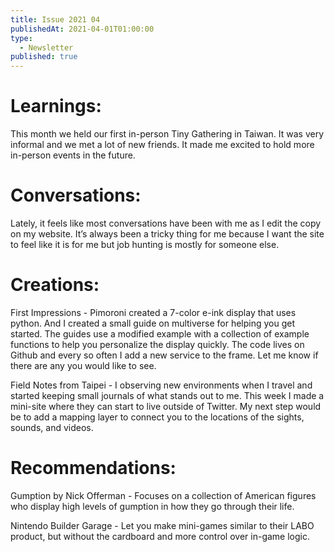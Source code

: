 ```yaml
---
title: Issue 2021 04
publishedAt: 2021-04-01T01:00:00
type:
  - Newsletter
published: true
---
```


# Learnings: 

This month we held our first in-person Tiny Gathering in Taiwan. It was very informal and we met a lot of new friends. It made me excited to hold more in-person events in the future.

# Conversations:

Lately, it feels like most conversations have been with me as I edit the copy on my website. It’s always been a tricky thing for me because I want the site to feel like it is for me but job hunting is mostly for someone else.

# Creations:

First Impressions - Pimoroni created a 7-color e-ink display that uses python. And I created a small guide on multiverse for helping you get started. The guides use a modified example with a collection of example functions to help you personalize the display quickly. The code lives on Github and every so often I add a new service to the frame. Let me know if there are any you would like to see.

Field Notes from Taipei - I observing new environments when I travel and started keeping small journals of what stands out to me. This week I made a mini-site where they can start to live outside of Twitter. My next step would be to add a mapping layer to connect you to the locations of the sights, sounds, and videos.

# Recommendations:

Gumption by Nick Offerman - Focuses on a collection of American figures who display high levels of gumption in how they go through their life.

Nintendo Builder Garage - Let you make mini-games similar to their LABO product, but without the cardboard and more control over in-game logic.
